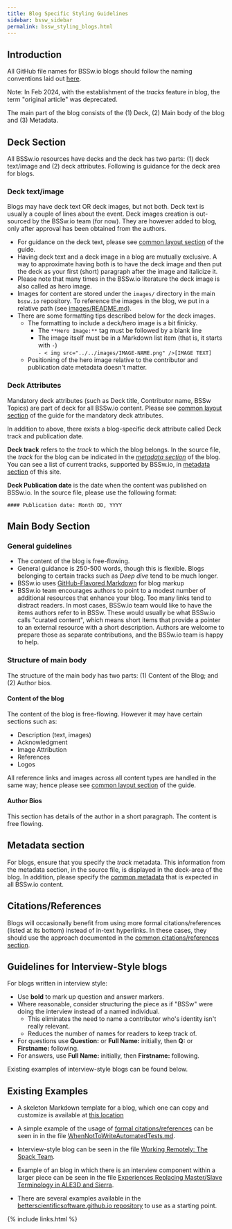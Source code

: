 ```yaml
---
title: Blog Specific Styling Guidelines
sidebar: bssw_sidebar
permalink: bssw_styling_blogs.html
---
```


## Introduction

All GitHub file names for BSSw.io blogs should follow the naming conventions laid out [here](https://betterscientificsoftware.github.io/bssw.io/bssw_file_naming.html).

Note: In Feb 2024, with the establishment of the *tracks* feature in blog, the term "original article" was deprecated.

The main part of the blog consists of the (1) Deck, (2) Main body of the blog and (3) Metadata. 

## Deck Section
All BSSw.io resources have decks and the deck has two parts: (1) deck text/image and (2) deck attributes. Following is guidance for the deck area for blogs.

### Deck text/image
Blogs may have deck text OR deck images, but not both. Deck text is usually a couple of lines about the event. Deck images creation is out-sourced by the BSSw.io team (for now). They are however added to blog, only after approval has been obtained from the authors.
 * For guidance on the deck text, please see [common layout section](bssw_styling_common.html) of the guide.
 * Having deck text and a deck image in a blog are mutually exclusive. A way to approximate having both is to have the deck image and then put the deck as your first (short) paragraph after the image and italicize it.
 * Please note that many times in the BSSw.io literature the deck image is also called as hero image.
 * Images for content are stored under the `images/` directory in the main `bssw.io` repository. To reference the images in the blog, we put in a relative path (see [images/README.md](https://github.com/betterscientificsoftware/bssw.io/blob/main/images/README.md)).
 * There are some formatting tips described below for the deck images.
   - The formatting to include a deck/hero image is a bit finicky.
      * The `**Hero Image:**` tag must be followed by a blank line
      * The image itself must be in a Markdown list item (that is, it starts with `-`) <br>
        `- < img src="../../images/IMAGE-NAME.png" />[IMAGE TEXT]`
   - Positioning of the hero image relative to the contributor and publication date metadata doesn't matter.
   
### Deck Attributes

Mandatory deck attributes (such as Deck title, Contributor name, BSSw Topics) are part of deck for all BSSw.io content. Please see [common layout section](bssw_styling_common.html) of the guide for the mandatory deck attributes.

In addition to above, there exists a blog-specific deck attribute called Deck track and  publication date. 

**Deck track** refers to the *track* to which the blog belongs. In the source file, the *track* for the blog can be indicated in the *[metadata section](bssw_content_metadata.html#track)* of the blog. You can see a list of current tracks, supported by BSSw.io, in [metadata section](bssw_content_metadata.html#track) of this site.

**Deck Publication date** is the date when the content was published on BSSw.io. In the source file, please use the following format:
````
#### Publication date: Month DD, YYYY
````

## Main Body Section

### General guidelines
* The content of the blog is free-flowing.
* General guidance is 250-500 words, though this is flexible. Blogs belonging to certain tracks such as *Deep dive* tend to be much longer.
* BSSw.io uses [GitHub-Flavored Markdown](https://guides.github.com/features/mastering-markdown/) for blog markup
* BSSw.io team encourages authors to point to a modest number of additional resources that enhance your blog. Too many links tend to distract readers.  In most cases, BSSw.io team would like to have the items authors refer to in BSSw.  These would usually be what BSSw.io calls "curated content", which means short items that provide a pointer to an external resource with a short description.  Authors are welcome to prepare those as separate contributions, and the BSSw.io team is happy to help.


### Structure of main body
The structure of the main body has two parts: (1) Content of the Blog; and (2) Author bios. 

#### Content of the blog
The content of the blog is free-flowing. However it may have certain sections such as:
* Description (text, images)
* Acknowledgment
* Image Attribution
* References
* Logos

All reference links and images across all content types are handled in the same way; hence please see [common layout section](bssw_styling_common.html) of the guide.


#### Author Bios
This section has details of the author in a short paragraph. The content is free flowing.

## Metadata section

For blogs, ensure that you specify the *track* metadata. This information from the metadata section, in the source file, is displayed in the deck-area of the blog. In addition, please specify the [common metadata](bssw_content_metadata.html) that is expected in all BSSw.io content.

## Citations/References

Blogs will occasionally benefit from using more formal citations/references (listed at its bottom) instead of in-text hyperlinks.
In these cases, they should use the approach documented in the [common citations/references section](bssw_styling_common.html#citationsreferences).

## Guidelines for Interview-Style blogs
For blogs written in interview style:
* Use **bold** to mark up question and answer markers.
* Where reasonable, consider structuring the piece as if "BSSw" were doing the interview instead of a named individual.
  - This eliminates the need to name a contributor who's identity isn't really relevant.
  - Reduces the number of names for readers to keep track of.
* For questions use **Question:** or **Full Name:** initially, then **Q:** or **Firstname:** following.
* For answers, use **Full Name:** initially, then **Firstname:** following.

Existing examples of interview-style blogs can be found below. 

## Existing Examples

* A skeleton Markdown template for a blog, which one can copy and customize is available at [this location](https://github.com/betterscientificsoftware/betterscientificsoftware.github.io/blob/main/Articles/Blog/BlogArticleSkeletonA.md)

* A simple example of the usage of [formal citations/references](#citationsreferences) can be seen in in the file [WhenNotToWriteAutomatedTests.md](https://github.com/betterscientificsoftware/bssw.io/blob/main/Articles/Blog/WhenNotToWriteAutomatedTests.md).

* Interview-style blog can be seen in the file [Working Remotely: The Spack Team](https://bssw.io/blog_posts/working-remotely-the-spack-team).
  
* Example of an blog in which there is an interview component within a larger piece can be seen in the file [Experiences Replacing Master/Slave Terminology in ALE3D and Sierra](https://bssw.io/blog_posts/experiences-replacing-master-slave-terminology-in-ale3d-and-sierra).

* There are several examples available in the [betterscientificsoftware.github.io repository](https://github.com/betterscientificsoftware/betterscientificsoftware.github.io) to use as a starting point.

{% include links.html %}
